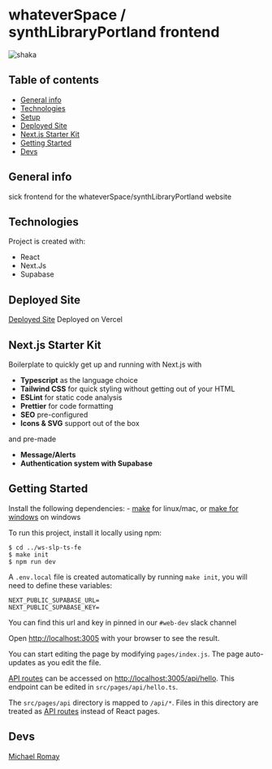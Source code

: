 # whateverSpace / synthLibraryPortland frontend

![shaka](https://theneoncove.com/wp-content/uploads/2019/06/Heart_Us-49555.jpg 'shaka')

## Table of contents

- [General info](#general-info)
- [Technologies](#technologies)
- [Setup](#setup)
- [Deployed Site](#deployed-site)
- [Next.js Starter Kit](#next.js-starter-kit)
- [Getting Started](#getting-started)
- [Devs](#devs)

## General info

sick frontend for the whateverSpace/synthLibraryPortland website

## Technologies

Project is created with:

- React
- Next.Js
- Supabase

## Deployed Site

<a href='https://wsslpfe.vercel.app/'>Deployed Site</a>
Deployed on Vercel

## Next.js Starter Kit

Boilerplate to quickly get up and running with Next.js with

- **Typescript** as the language choice
- **Tailwind CSS** for quick styling without getting out of your HTML
- **ESLint** for static code analysis
- **Prettier** for code formatting
- **SEO** pre-configured
- **Icons & SVG** support out of the box

and pre-made

- **Message/Alerts**
- **Authentication system with Supabase**

## Getting Started

Install the following dependencies: - [make](https://www.gnu.org/software/make/) for linux/mac, or
[make for windows](http://gnuwin32.sourceforge.net/packages/make.htm) on windows

To run this project, install it locally using npm:

```
$ cd ../ws-slp-ts-fe
$ make init
$ npm run dev
```

A `.env.local` file is created automatically by running `make init`, you will need to define these variables:

```
NEXT_PUBLIC_SUPABASE_URL=
NEXT_PUBLIC_SUPABASE_KEY=
```

You can find this url and key in pinned in our `#web-dev` slack channel

Open [http://localhost:3005](http://localhost:3005) with your browser to see the result.

You can start editing the page by modifying `pages/index.js`. The page auto-updates as you edit the file.

[API routes](https://nextjs.org/docs/api-routes/introduction) can be accessed on [http://localhost:3005/api/hello](http://localhost:3005/api/hello). This endpoint can be edited in `src/pages/api/hello.ts`.

The `src/pages/api` directory is mapped to `/api/*`. Files in this directory are treated as [API routes](https://nextjs.org/docs/api-routes/introduction) instead of React pages.

## Devs

<a href='https://michaelromay.dev/'>Michael Romay</a>
